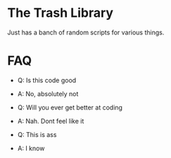 # The Trash Library

Just has a banch of random scripts for various things. 

# FAQ
- Q: Is this code good
 - A: No, absolutely not

- Q: Will you ever get better at coding
 - A: Nah. Dont feel like it

- Q: This is ass
 - A: I know
